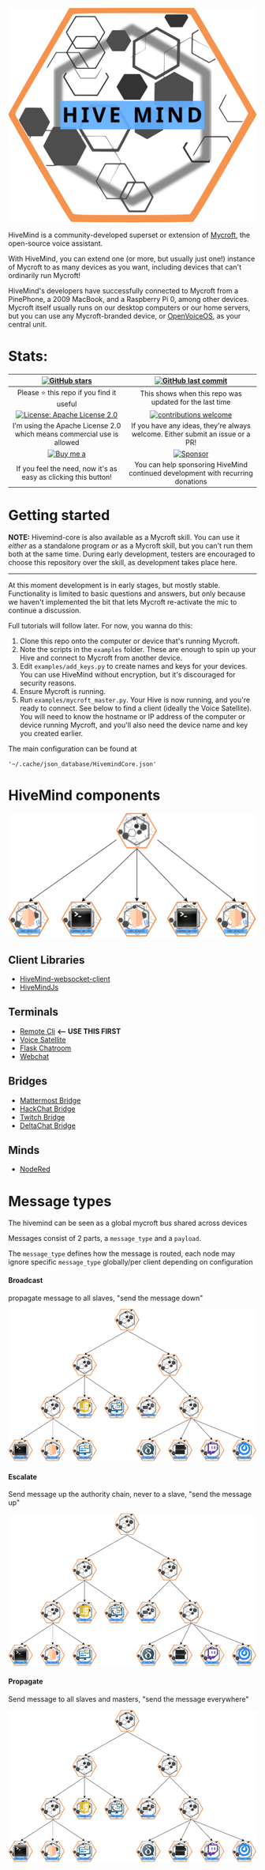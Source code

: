<p align="center">
  <img src="https://github.com/JarbasHiveMind/HiveMind-assets/raw/master/logo/hivemind-512.png">
</p>

HiveMind is a community-developed superset or extension of [Mycroft](https://www.github.com/MycroftAI/mycroft-core), the open-source voice assistant.

With HiveMind, you can extend one (or more, but usually just one!) instance of Mycroft to as many devices as you want, including devices that can't ordinarily run Mycroft!

HiveMind's developers have successfully connected to Mycroft from a PinePhone, a 2009 MacBook, and a Raspberry Pi 0, among other devices. Mycroft itself usually runs on our desktop computers or our home servers, but you can use any Mycroft-branded device, or [OpenVoiceOS](https://github.com/OpenVoiceOS/), as your central unit.

# Stats:

| [![GitHub stars](https://img.shields.io/github/stars/OpenJarbas/HiveMind-core.svg)](https://github.com/OpenJarbas/HiveMind-core/stargazers)  | [![GitHub last commit](https://img.shields.io/github/last-commit/OpenJarbas/HiveMind-core.svg)](https://github.com/OpenJarbas/HiveMind-core/commits/dev) |
|:---:|:---:|
| Please :star: this repo if you find it useful| This shows when this repo was updated for the last time |
|[![License: Apache License 2.0](https://img.shields.io/crates/l/rustc-serialize.svg)](http://www.apache.org/licenses/LICENSE-2.0.html)| [![contributions welcome](https://img.shields.io/badge/contributions-welcome-blue.svg?style=flat)](https://github.com/OpenJarbas/HiveMind-core/pulls) |
| I'm using the Apache License 2.0 which means commercial use is allowed | If you have any ideas, they're always welcome.  Either submit an issue or a PR! |
| [![Buy me a](https://img.shields.io/badge/BuyMeABeer-Paypal-blue.svg)](https://www.paypal.me/AnaIsabelFerreira) | [![Sponsor](https://img.shields.io/badge/SponsorDevelopment-Liberapay-blue.svg)](https://liberapay.com/jarbasAI/) |
| If you feel the need, now it's as easy as clicking this button!  | You can help sponsoring HiveMind continued development with recurring donations|

# Getting started

**NOTE:** Hivemind-core is also available as a Mycroft skill. You can use it *either* as a standalone program *or* as a Mycroft skill, but you can't run them both at the same time. During early development, testers are encouraged to choose this repository over the skill, as development takes place here.

---

At this moment development is in early stages, but mostly stable. Functionality is limited to basic questions and answers, but only because we haven't implemented the bit that lets Mycroft re-activate the mic to continue a discussion. 

Full tutorials will follow later. For now, you wanna do this:

1. Clone this repo onto the computer or device that's running Mycroft.
2. Note the scripts in the `examples` folder. These are enough to spin up your Hive and connect to Mycroft from another device.
3. Edit `examples/add_keys.py` to create names and keys for your devices. You can use HiveMind without encryption, but it's discouraged for security reasons.
4. Ensure Mycroft is running.
5. Run `examples/mycroft_master.py`. Your Hive is now running, and you're ready to connect. See below to find a client (ideally the Voice Satellite). You will need to know the hostname or IP address of the computer or device running Mycroft, and you'll also need the device name and key you created earlier.


The main configuration can be found at

    '~/.cache/json_database/HivemindCore.json'


# HiveMind components

![](./resources/1m5s.svg)

## Client Libraries

- [HiveMind-websocket-client](https://github.com/JarbasHiveMind/hivemind_websocket_client)
- [HiveMindJs](https://github.com/JarbasHiveMind/HiveMind-js)

## Terminals

- [Remote Cli](https://github.com/OpenJarbas/HiveMind-cli) **\<-- USE THIS FIRST**
- [Voice Satellite](https://github.com/OpenJarbas/HiveMind-voice-sat)
- [Flask Chatroom](https://github.com/JarbasHiveMind/HiveMind-flask-template)
- [Webchat](https://github.com/OpenJarbas/HiveMind-webchat)

## Bridges

- [Mattermost Bridge](https://github.com/OpenJarbas/HiveMind_mattermost_bridge)
- [HackChat Bridge](https://github.com/OpenJarbas/HiveMind-HackChatBridge)
- [Twitch Bridge](https://github.com/OpenJarbas/HiveMind-twitch-bridge)
- [DeltaChat Bridge](https://github.com/JarbasHiveMind/HiveMind-deltachat-bridge)

## Minds

- [NodeRed](https://github.com/OpenJarbas/HiveMind-NodeRed)


# Message types

The hivemind can be seen as a global mycroft bus shared across devices

Messages consist of 2 parts, a `message_type` and a `payload`.

The `message_type` defines how the message is routed, each node may ignore 
specific `message_type` globally/per client depending on configuration


#### Broadcast

propagate message to all slaves, "send the message down"

![](./resources/broadcast.gif)

#### Escalate

Send message up the authority chain, never to a slave, "send the message up"

![](./resources/escalate.gif)


#### Propagate

Send message to all slaves and masters, "send the message everywhere"

![](./resources/propagate.gif)

